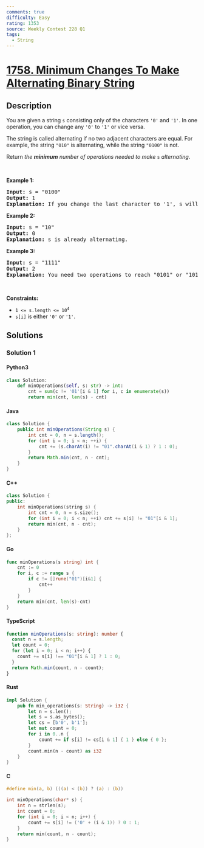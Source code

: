 ```yaml
---
comments: true
difficulty: Easy
rating: 1353
source: Weekly Contest 228 Q1
tags:
  - String
---
```


<!-- problem:start -->

# [1758. Minimum Changes To Make Alternating Binary String](https://leetcode.com/problems/minimum-changes-to-make-alternating-binary-string)


## Description

<!-- description:start -->

<p>You are given a string <code>s</code> consisting only of the characters <code>&#39;0&#39;</code> and <code>&#39;1&#39;</code>. In one operation, you can change any <code>&#39;0&#39;</code> to <code>&#39;1&#39;</code> or vice versa.</p>

<p>The string is called alternating if no two adjacent characters are equal. For example, the string <code>&quot;010&quot;</code> is alternating, while the string <code>&quot;0100&quot;</code> is not.</p>

<p>Return <em>the <strong>minimum</strong> number of operations needed to make</em> <code>s</code> <em>alternating</em>.</p>

<p>&nbsp;</p>
<p><strong class="example">Example 1:</strong></p>

<pre>
<strong>Input:</strong> s = &quot;0100&quot;
<strong>Output:</strong> 1
<strong>Explanation:</strong> If you change the last character to &#39;1&#39;, s will be &quot;0101&quot;, which is alternating.
</pre>

<p><strong class="example">Example 2:</strong></p>

<pre>
<strong>Input:</strong> s = &quot;10&quot;
<strong>Output:</strong> 0
<strong>Explanation:</strong> s is already alternating.
</pre>

<p><strong class="example">Example 3:</strong></p>

<pre>
<strong>Input:</strong> s = &quot;1111&quot;
<strong>Output:</strong> 2
<strong>Explanation:</strong> You need two operations to reach &quot;0101&quot; or &quot;1010&quot;.
</pre>

<p>&nbsp;</p>
<p><strong>Constraints:</strong></p>

<ul>
	<li><code>1 &lt;= s.length &lt;= 10<sup>4</sup></code></li>
	<li><code>s[i]</code> is either <code>&#39;0&#39;</code> or <code>&#39;1&#39;</code>.</li>
</ul>

<!-- description:end -->

## Solutions

<!-- solution:start -->

### Solution 1

<!-- tabs:start -->

#### Python3

```python
class Solution:
    def minOperations(self, s: str) -> int:
        cnt = sum(c != '01'[i & 1] for i, c in enumerate(s))
        return min(cnt, len(s) - cnt)
```

#### Java

```java
class Solution {
    public int minOperations(String s) {
        int cnt = 0, n = s.length();
        for (int i = 0; i < n; ++i) {
            cnt += (s.charAt(i) != "01".charAt(i & 1) ? 1 : 0);
        }
        return Math.min(cnt, n - cnt);
    }
}
```

#### C++

```cpp
class Solution {
public:
    int minOperations(string s) {
        int cnt = 0, n = s.size();
        for (int i = 0; i < n; ++i) cnt += s[i] != "01"[i & 1];
        return min(cnt, n - cnt);
    }
};
```

#### Go

```go
func minOperations(s string) int {
	cnt := 0
	for i, c := range s {
		if c != []rune("01")[i&1] {
			cnt++
		}
	}
	return min(cnt, len(s)-cnt)
}
```

#### TypeScript

```ts
function minOperations(s: string): number {
  const n = s.length;
  let count = 0;
  for (let i = 0; i < n; i++) {
    count += s[i] !== "01"[i & 1] ? 1 : 0;
  }
  return Math.min(count, n - count);
}
```

#### Rust

```rust
impl Solution {
    pub fn min_operations(s: String) -> i32 {
        let n = s.len();
        let s = s.as_bytes();
        let cs = [b'0', b'1'];
        let mut count = 0;
        for i in 0..n {
            count += if s[i] != cs[i & 1] { 1 } else { 0 };
        }
        count.min(n - count) as i32
    }
}
```

#### C

```c
#define min(a, b) (((a) < (b)) ? (a) : (b))

int minOperations(char* s) {
    int n = strlen(s);
    int count = 0;
    for (int i = 0; i < n; i++) {
        count += s[i] != ('0' + (i & 1)) ? 0 : 1;
    }
    return min(count, n - count);
}
```

<!-- tabs:end -->

<!-- solution:end -->

<!-- problem:end -->

